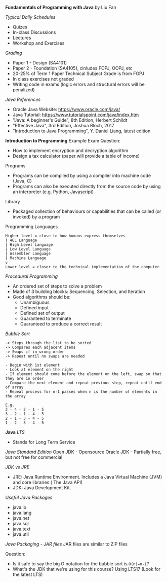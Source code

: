 **Fundamentals of Programming with Java**
by Liu Fan

*Typical Daily Schedules*
- Quizes
- In-class Discussions
- Lectures
- Workshop and Exercises

*Grading*
- Paper 1 - Design (SA4101)
- Paper 2 - Foundation (SA4105), cinludes FOPJ, OOPJ, etc
- 20-25% of Term 1 Paper Technical Subject Grade is from FOPJ
- In class exercises not graded
- Writing code in exams (logic errors and structural errors will be penalized)

*Java References*
- Oracle Java Website: https://www.oracle.com/java/
- Java Tutorial: https://www.tutorialspoint.com/java/index.htm
- "Java: A beginner's Guide", 8th Edition, Herbert Schildt
- "Effective Java", 3rd Edition, Joshua Bloch, 2017
- "Introduction to Java Programming", Y. Daniel Liang, latest edition

**Introduction to Programming**
Example Exam Question:
- How to implement encryption and decryption algorithm
- Design a tax calculator (paper will provide a table of income)

Programs
- Programs can be compiled by using a compiler into machine code (Java, C)
- Programs can also be executed directly from the source code by using an interpreter (e.g. Python, Javascript)

Library
- Packaged collection of behaviours or capabilities that can be called (or invoked) by a program

Programming Languages
```
Higher level = close to how humans express themselves
| 4GL Language
| High Level Language
| Low Level Language
| Assembler Language
| Machine Language
v
Lower level = closer to the technical implementation of the computer
```

*Procedural Programming*
- An ordered set of steps to solve a problem
- Made of 3 building blocks: Sequencing, Selection, and Iteration
- Good algorithms should be:
    - Unambiguous
    - Defined input
    - Defined set of output
    - Guaranteed to terminate
    - Guaranteed to produce a correct result

*Bubble Sort* 
```
-> Steps through the list to be sorted
-> Compares each adjacent items
-> Swaps if in wrong order
-> Repeat until no swaps are needed

- Begin with 1st element
- Look at element on the right
- If element should come before the element on the left, swap so that they are in order
- Compare the next element and repeat previous step, repeat until end of array
- Repeat process for n-1 passes when n is the number of elements in the array

E.g.
3 - 4 - 2 - 1 - 5
3 - 2 - 1 - 4 - 5
2 - 1 - 3 - 4 - 5
1 - 2 - 3 - 4 - 5
```

**Java**
*LTS*
- Stands for Long Term Service

*Java Standard Edition*
Open JDK - Opensource
Oracle JDK - Partially free, but not free for commercial

*JDK vs JRE*
- JRE: Java Runtime Environment. Includes a Java Virtual Machine (JVM) and core libraries ( The Java API)
- JDK: Java Development Kit. 

*Useful Java Packages*
- java.io
- java.lang
- java.net
- java.sql
- java.text
- java.util

*Java Packaging - JAR files*
JAR files are similar to ZIP files


Question: 
- Is it safe to say the big O notation for the bubble sort is `O(n)=n-1`?
- What's the JDK that we're using for this course? Using LTS17 (Look for the latest LTS)

